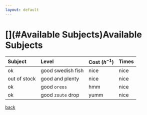 ```yaml
---
layout: default
---
```


# [](#Available Subjects)Available Subjects

| Subject      | Level             | Cost ($h^{-1}$) | Times              |
|:-------------|:------------------|:----------------|:-------------------|
| ok           | good swedish fish | nice            | nice               |
| out of stock | good and plenty   | nice            | nice               |
| ok           | good `oreos`      | hmm             | nice               |
| ok           | good `zoute` drop | yumm            | nice               |

[back](./)


